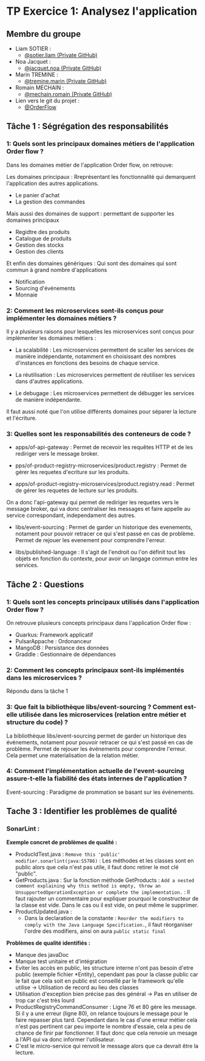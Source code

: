 # TP Exercice 1: Analysez l'application 

## Membre du groupe 
- Liam SOTIER : 
  - [@sotier.liam (Private GitHub)](https://github.com/LiamSottier)
- Noa Jacquet :
  - [@jacquet.noa (Private GitHub)](https://github.com/NoaJacquet)
- Marin TREMINE : 
  - [@tremine.marin (Private GitHub)](https://github.com/marintremine)
- Romain MECHAIN : 
  - [@mechain.romain (Private GitHub)](https://github.com/RomainMechain)
- Lien vers le git du projet : 
    - [@OrderFlow](https://github.com/marintremine/quali-dev-order-flow/tree/main)

## Tâche 1 : Ségrégation des responsabilités 

### 1: Quels sont les principaux domaines métiers de l'application Order flow ?

Dans les domaines métier de l'application Order flow, on retrouve:

Les domaines principaux : Rreprésentant les fonctionnalité qui demarquent l'application des autres applications.
- Le panier d'achat 
- La gestion des commandes

Mais aussi des domaines de support : permettant de supporter les domaines principaux
- Regidtre des produits 
- Catalogue de produits
- Gestion des stocks
- Gestion des clients

Et enfin des domaines génériques : Qui sont des domaines qui sont commun à grand nombre d'applications
- Notification
- Sourcing d'événements
- Monnaie

### 2: Comment les microservices sont-ils conçus pour implémenter les domaines métiers ?

Il y a plusieurs raisons pour lesquelles les microservices sont conçus pour implémenter les domaines métiers : 

- La scalabilité : Les microservices permettent de scaller les services de manière indépendante, notamment en choisissant des nombres d'instances en fonctions des besoins de chaque service.

- La réutilisation : Les microservices permettent de réutiliser les services dans d'autres applications.

- Le debugage : Les microservices permettent de débugger les services de manière indépendante.

Il faut aussi noté que l'on utilise différents domaines pour séparer la lecture et l'écriture.

### 3: Quelles sont les responsabilités des conteneurs de code ? 

- apps/of-api-gateway : Permet de recevoir les requêtes HTTP et de les rediriger vers le message broker.

- pps/of-product-registry-microservices/product.registry : Permet de gérer les requetes d'ecriture sur les produits.

- apps/of-product-registry-microservices/product.registry.read : Permet de gérer les requetes de lecture sur les produits.

On a donc l'api-gateway qui permet de rediriger les requetes vers le message broker, qui va donc centraliser les messages et faire appelle au service correspondant, independament des autres. 

- libs/event-sourcing : Permet de garder un historique des evenements, notament pour pouvoir retracer ce qui s'est passé en cas de problème. Permet de rejouer les evenement pour comprendre l'erreur. 

- libs/published-language : Il s'agit de l'endroit ou l'on définit tout les objets en fonction du contexte, pour avoir un langage commun entre les services.

## Tâche 2 : Questions 

### 1: Quels sont les concepts principaux utilisés dans l'application Order flow ?

On retrouve plusieurs concepts principaux dans l'application Order flow :

- Quarkus: Framework applicatif
- PulsarAppache : Ordonanceur
- MangoDB : Persistance des données
- Graddle : Gestionnaire de dépendances

### 2: Comment les concepts principaux sont-ils implémentés dans les microservices ?

Répondu dans la tâche 1

### 3: Que fait la bibliothèque libs/event-sourcing ? Comment est-elle utilisée dans les microservices (relation entre métier et structure du code) ?

La bibliothèque libs/event-sourcing permet de garder un historique des événements, notament pour pouvoir retracer ce qui s'est passé en cas de problème. Permet de rejouer les événements pour comprendre l'erreur.
Cela permet une materialisation de la relation métier.

### 4: Comment l'implémentation actuelle de l'event-sourcing assure-t-elle la fiabilité des états internes de l'application ?

Event-sourcing : Paradigme de prommation se basant sur les événements. 

## Tache 3 : Identifier les problèmes de qualité 

### SonarLint : 

**Exemple concret de problèmes de qualité :**

- ProducIdTest.java : `Remove this 'public' modifier.sonarlint(java:S5786)` : Les méthodes et les classes sont en public alors que cela n'est pas utile, il faut donc retirer le mot clé "public". 
- GetProducts.java : Sur la fonction méthode GetProducts : `Add a nested comment explaining why this method is empty, throw an UnsupportedOperationException or complete the implementation.` : Il faut rajouter un commentaire pour expliquer pourquoi le constructeur de la classe est vide. Dans le cas ou il est vide, on peut même le supprimer. 
- ProductUpdated.java : 
    - Dans la declaration de la constante : `Reorder the modifiers to comply with the Java Language Specification.`, il faut réorganiser l'ordre des modifiers, ainsi on aura `public static final`

**Problèmes de qualité identifiés :**

- Manque des javaDoc
- Manque test unitaire et d'intégration 
- Eviter les accès en public, les structure interne n'ont pas besoin d'etre public (exemple fichier *Entity), cependant pas pour la classe public car le fait que cela soit en public est conseillé par le framework qu'elle utilise -> Utilisation de record au lieu des classes 
- Utilisation d'exception bien précise pas des général -> Pas en utiliser de trop car c'est très lourd 
- ProductRegistryCommandConsumer : Ligne 76 et 80 gère les message. Si il y a une erreur (ligne 80), on relance toujours le message pour le faire repasser plus tard. Cependant dans le cas d'une erreur métier cela n'est pas pertinent car peu importe le nombre d'essaie, cela a peu de chance de finir par fonctionner. Il faut donc que cela renvoie un mesage à l'API qui va donc informer l'utilisateur. 
- C'est le micro-service qui renvoit le message alors que ca devrait être la lecture.  
